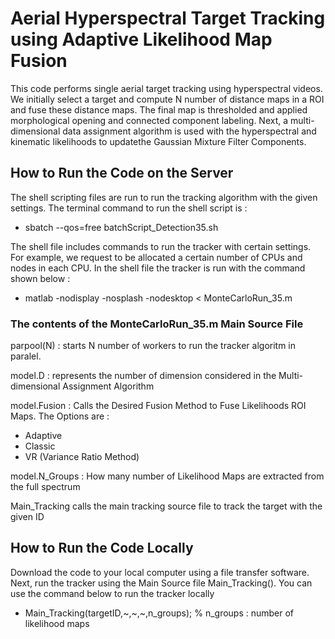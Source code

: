 # Aerial Hyperspectral Target Tracking using Adaptive Likelihood Map Fusion
<p> This code performs single aerial target tracking using hyperspectral videos.
We initially select a target and compute N number of distance maps in a ROI and 
fuse these distance maps. The final map is thresholded and applied morphological
opening and connected component labeling. Next, a multi-dimensional data assignment algorithm is used with the hyperspectral and kinematic likelihoods to updatethe Gaussian Mixture Filter Components. </p>

## How to Run the Code on the Server
<p> The shell scripting files are run to run the tracking algorithm with the given
settings. The terminal command to run the shell script is :
   <ul>
      <li> sbatch --qos=free batchScript_Detection35.sh
   </ul>
</p>

<p>The shell file includes commands to run the tracker with certain settings. For example,
we request to be allocated a certain number of CPUs and nodes in each CPU. In the shell file
the tracker is run with the command shown below :
   <ul>
      <li> matlab -nodisplay -nosplash -nodesktop < MonteCarloRun_35.m
   </ul>
</p>

### The contents of the MonteCarloRun_35.m Main Source File
<p> parpool(N) : starts N number of workers to run the tracker algoritm in paralel. </p>

<p> model.D : represents the number of dimension considered in the Multi-dimensional Assignment
Algorithm </p>

<p> model.Fusion : Calls the Desired Fusion Method to Fuse Likelihoods ROI Maps. The Options are :
<ul>
   <li> Adaptive
   <li> Classic
   <li> VR (Variance Ratio Method)
</ul>

<p> model.N_Groups : How many number of Likelihood Maps are extracted from the full spectrum </p>

<p> Main_Tracking calls the main tracking source file to track the target with the given ID  </p>

## How to Run the Code Locally
<p> Download the code to your local computer using a file transfer software. Next, run the tracker
using the Main Source file Main_Tracking(). You can use the command below to run the tracker locally
<ul>
   <li> Main_Tracking(targetID,~,~,~,n_groups); % n_groups : number of likelihood maps
</ul>
